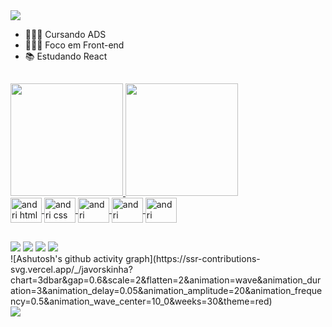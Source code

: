 <img src="https://github.com/javorskinha/javorskinha/assets/146042756/8b15bfef-cb9a-46ce-8118-e3ff9fca0926"/>

<ul>
    <li>👩🏻‍🎓 Cursando ADS</li>
    <li>👩🏻‍💻 Foco em Front-end</li>
    <li>📚 Estudando React</li>
  </ul>
</div>

##

<div>
  <a href="https://github.com/javorskinha"/>
  <img height="180em" src="https://github-readme-stats.vercel.app/api?username=javorskinha&show_icons=true&theme=radical"/>
  <img height="180em" src="https://github-readme-stats.vercel.app/api/top-langs/?username=javorskinha&layout=compact&theme=radical"/>
</div>

<div>
  <img align="center" height="40" width="50" alt="andri html" src="https://cdn.jsdelivr.net/gh/devicons/devicon@latest/icons/html5/html5-original.svg"/>
  <img align="center" height="40" width="50" alt="andri css" src="https://cdn.jsdelivr.net/gh/devicons/devicon@latest/icons/css3/css3-original.svg"/>
  <img align="center" height="40" width="50" alt="andri javascript" src="https://cdn.jsdelivr.net/gh/devicons/devicon@latest/icons/javascript/javascript-original.svg"/>
  <img align="center" height="40" width="50" alt="andri nodejs" src="https://cdn.jsdelivr.net/gh/devicons/devicon@latest/icons/nodejs/nodejs-original.svg"/>
  <img align="center" height="40" width="50" alt="andri react" src="https://cdn.jsdelivr.net/gh/devicons/devicon@latest/icons/react/react-original.svg"/>
</div>

##

<div>
  <a href="https://mail.google.com/mail/u/0/#inbox?compose=GTvVlcRzCMfbMbLSFnDxFPNfLlGHzFGbWDQNgLxvwQKrdHCWxGFgFxTbCvJFkBbwGfhlbLSZcVpsz"><img src="https://img.shields.io/badge/Gmail-D14836?style=for-the-badge&logo=gmail&logoColor=white"/></a>
  <a href="https://discord.gg/QRaFVanE"><img src="https://img.shields.io/badge/Discord-7289DA?style=for-the-badge&logo=discord&logoColor=white"/></a>
  <a href="https://www.instagram.com/andrielijavorski/"><img src="https://img.shields.io/badge/Instagram-E4405F?style=for-the-badge&logo=instagram&logoColor=white"/></a>
  <a href="https://www.linkedin.com/in/andrieli-javorski-a69592277/"><img src="https://img.shields.io/badge/LinkedIn-0077B5?style=for-the-badge&logo=linkedin&logoColor=white"/></a>
</div>

<div>
    ![Ashutosh's github activity graph](https://ssr-contributions-svg.vercel.app/_/javorskinha?chart=3dbar&gap=0.6&scale=2&flatten=2&animation=wave&animation_duration=3&animation_delay=0.05&animation_amplitude=20&animation_frequency=0.5&animation_wave_center=10_0&weeks=30&theme=red)
</div>

<img src="https://github.com/javorskinha/javorskinha/assets/146042756/a3a2d8f3-15c0-42ad-8e79-272b1f03f8df"/>
